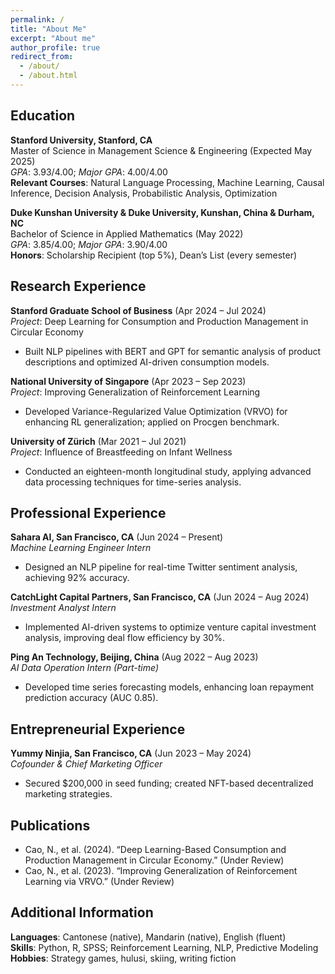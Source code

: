 ```yaml
---
permalink: /
title: "About Me"
excerpt: "About me"
author_profile: true
redirect_from: 
  - /about/
  - /about.html
---
```


## Education  
**Stanford University, Stanford, CA**  
Master of Science in Management Science & Engineering (Expected May 2025)  
*GPA*: 3.93/4.00; *Major GPA*: 4.00/4.00  
**Relevant Courses**: Natural Language Processing, Machine Learning, Causal Inference, Decision Analysis, Probabilistic Analysis, Optimization  

**Duke Kunshan University & Duke University, Kunshan, China & Durham, NC**  
Bachelor of Science in Applied Mathematics (May 2022)  
*GPA*: 3.85/4.00; *Major GPA*: 3.90/4.00  
**Honors**: Scholarship Recipient (top 5%), Dean’s List (every semester)

## Research Experience  
**Stanford Graduate School of Business** (Apr 2024 – Jul 2024)  
*Project*: Deep Learning for Consumption and Production Management in Circular Economy  
- Built NLP pipelines with BERT and GPT for semantic analysis of product descriptions and optimized AI-driven consumption models.

**National University of Singapore** (Apr 2023 – Sep 2023)  
*Project*: Improving Generalization of Reinforcement Learning  
- Developed Variance-Regularized Value Optimization (VRVO) for enhancing RL generalization; applied on Procgen benchmark.

**University of Zürich** (Mar 2021 – Jul 2021)  
*Project*: Influence of Breastfeeding on Infant Wellness  
- Conducted an eighteen-month longitudinal study, applying advanced data processing techniques for time-series analysis.

## Professional Experience  
**Sahara AI, San Francisco, CA** (Jun 2024 – Present)  
*Machine Learning Engineer Intern*  
- Designed an NLP pipeline for real-time Twitter sentiment analysis, achieving 92% accuracy.

**CatchLight Capital Partners, San Francisco, CA** (Jun 2024 – Aug 2024)  
*Investment Analyst Intern*  
- Implemented AI-driven systems to optimize venture capital investment analysis, improving deal flow efficiency by 30%.

**Ping An Technology, Beijing, China** (Aug 2022 – Aug 2023)  
*AI Data Operation Intern (Part-time)*  
- Developed time series forecasting models, enhancing loan repayment prediction accuracy (AUC 0.85).

## Entrepreneurial Experience  
**Yummy Ninjia, San Francisco, CA** (Jun 2023 – May 2024)  
*Cofounder & Chief Marketing Officer*  
- Secured $200,000 in seed funding; created NFT-based decentralized marketing strategies.

## Publications  
- Cao, N., et al. (2024). “Deep Learning-Based Consumption and Production Management in Circular Economy.” (Under Review)  
- Cao, N., et al. (2023). “Improving Generalization of Reinforcement Learning via VRVO.” (Under Review)

## Additional Information  
**Languages**: Cantonese (native), Mandarin (native), English (fluent)  
**Skills**: Python, R, SPSS; Reinforcement Learning, NLP, Predictive Modeling  
**Hobbies**: Strategy games, hulusi, skiing, writing fiction